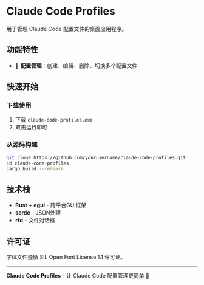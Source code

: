 # Claude Code Profiles

用于管理 Claude Code 配置文件的桌面应用程序。

## 功能特性

- 📁 **配置管理**：创建、编辑、删除、切换多个配置文件

## 快速开始

### 下载使用
1. 下载 `claude-code-profiles.exe`
2. 双击运行即可

### 从源码构建
```bash
git clone https://github.com/yourusername/claude-code-profiles.git
cd claude-code-profiles
cargo build --release
```

## 技术栈

- **Rust** + **egui** - 跨平台GUI框架
- **serde** - JSON处理
- **rfd** - 文件对话框


## 许可证

字体文件遵循 SIL Open Font License 1.1 许可证。

---

**Claude Code Profiles** - 让 Claude Code 配置管理更简单 🚀
